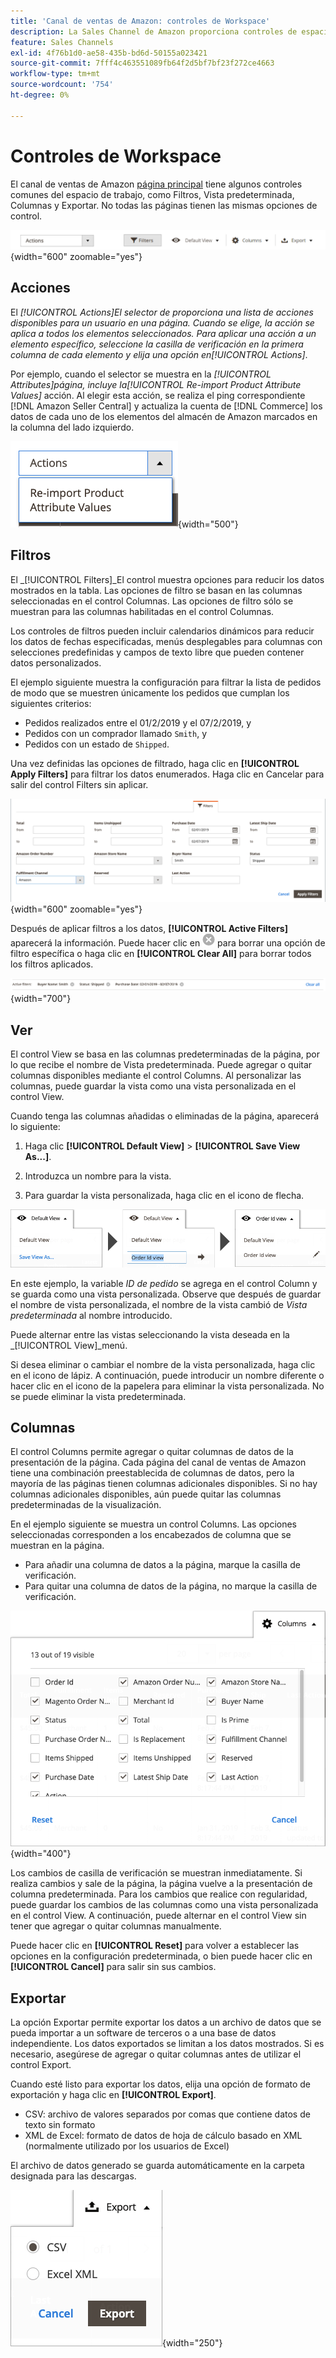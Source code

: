 ```yaml
---
title: 'Canal de ventas de Amazon: controles de Workspace'
description: La Sales Channel de Amazon proporciona controles de espacio de trabajo que ayudan a localizar listados, ver información y aplicar acciones de forma sencilla.
feature: Sales Channels
exl-id: 4f76b1d0-ae58-435b-bd6d-50155a023421
source-git-commit: 7fff4c463551089fb64f2d5bf7bf23f272ce4663
workflow-type: tm+mt
source-wordcount: '754'
ht-degree: 0%

---
```


# Controles de Workspace

El canal de ventas de Amazon [página principal](./amazon-sales-channel-home.md) tiene algunos controles comunes del espacio de trabajo, como Filtros, Vista predeterminada, Columnas y Exportar. No todas las páginas tienen las mismas opciones de control.

![ejemplos de control de espacio de trabajo de Sales Channel Amazon](assets/amazon-workspace-controls.png){width="600" zoomable="yes"}

## Acciones

El _[!UICONTROL Actions]_El selector de proporciona una lista de acciones disponibles para un usuario en una página. Cuando se elige, la acción se aplica a todos los elementos seleccionados. Para aplicar una acción a un elemento específico, seleccione la casilla de verificación en la primera columna de cada elemento y elija una opción en_[!UICONTROL Actions]_.

Por ejemplo, cuando el selector se muestra en la _[!UICONTROL Attributes]_página, incluye la_[!UICONTROL Re-import Product Attribute Values]_ acción. Al elegir esta acción, se realiza el ping correspondiente [!DNL Amazon Seller Central] y actualiza la cuenta de [!DNL Commerce] los datos de cada uno de los elementos del almacén de Amazon marcados en la columna del lado izquierdo.

![Ejemplo del menú Acciones](assets/amazon-sales-channel-home-actions-option.png){width="500"}

## Filtros

El _[!UICONTROL Filters]_El control muestra opciones para reducir los datos mostrados en la tabla. Las opciones de filtro se basan en las columnas seleccionadas en el control Columnas. Las opciones de filtro sólo se muestran para las columnas habilitadas en el control Columnas.

Los controles de filtros pueden incluir calendarios dinámicos para reducir los datos de fechas especificadas, menús desplegables para columnas con selecciones predefinidas y campos de texto libre que pueden contener datos personalizados.

El ejemplo siguiente muestra la configuración para filtrar la lista de pedidos de modo que se muestren únicamente los pedidos que cumplan los siguientes criterios:

- Pedidos realizados entre el 01/2/2019 y el 07/2/2019, y
- Pedidos con un comprador llamado `Smith`, y
- Pedidos con un estado de `Shipped`.

Una vez definidas las opciones de filtrado, haga clic en **[!UICONTROL Apply Filters]** para filtrar los datos enumerados. Haga clic en Cancelar para salir del control Filters sin aplicar.

![Ejemplo de control de filtros](assets/workspace-controls-filters.png){width="600" zoomable="yes"}

Después de aplicar filtros a los datos, **[!UICONTROL Active Filters]** aparecerá la información. Puede hacer clic en ![Icono Borrar filtros](assets/x-icon-clear-filters.png) para borrar una opción de filtro específica o haga clic en **[!UICONTROL Clear All]** para borrar todos los filtros aplicados.

![Ejemplo de filtros activos](assets/applied-filters-line.png){width="700"}

## Ver

El control View se basa en las columnas predeterminadas de la página, por lo que recibe el nombre de Vista predeterminada. Puede agregar o quitar columnas disponibles mediante el control Columns. Al personalizar las columnas, puede guardar la vista como una vista personalizada en el control View.

Cuando tenga las columnas añadidas o eliminadas de la página, aparecerá lo siguiente:

1. Haga clic **[!UICONTROL Default View]** > **[!UICONTROL Save View As...]**.

1. Introduzca un nombre para la vista.

1. Para guardar la vista personalizada, haga clic en el icono de flecha.

![Ver ejemplo de control](assets/workspace-controls-view.png)

En este ejemplo, la variable _ID de pedido_ se agrega en el control Column y se guarda como una vista personalizada. Observe que después de guardar el nombre de vista personalizada, el nombre de la vista cambió de _Vista predeterminada_ al nombre introducido.

Puede alternar entre las vistas seleccionando la vista deseada en la _[!UICONTROL View]_menú.

Si desea eliminar o cambiar el nombre de la vista personalizada, haga clic en el icono de lápiz. A continuación, puede introducir un nombre diferente o hacer clic en el icono de la papelera para eliminar la vista personalizada. No se puede eliminar la vista predeterminada.

## Columnas

El control Columns permite agregar o quitar columnas de datos de la presentación de la página. Cada página del canal de ventas de Amazon tiene una combinación preestablecida de columnas de datos, pero la mayoría de las páginas tienen columnas adicionales disponibles. Si no hay columnas adicionales disponibles, aún puede quitar las columnas predeterminadas de la visualización.

En el ejemplo siguiente se muestra un control Columns. Las opciones seleccionadas corresponden a los encabezados de columna que se muestran en la página.

- Para añadir una columna de datos a la página, marque la casilla de verificación.
- Para quitar una columna de datos de la página, no marque la casilla de verificación.

![Ejemplo de control de columnas](assets/workspace-controls-columns.png){width="400"}

Los cambios de casilla de verificación se muestran inmediatamente. Si realiza cambios y sale de la página, la página vuelve a la presentación de columna predeterminada. Para los cambios que realice con regularidad, puede guardar los cambios de las columnas como una vista personalizada en el control View. A continuación, puede alternar en el control View sin tener que agregar o quitar columnas manualmente.

Puede hacer clic en **[!UICONTROL Reset]** para volver a establecer las opciones en la configuración predeterminada, o bien puede hacer clic en **[!UICONTROL Cancel]** para salir sin sus cambios.

## Exportar

La opción Exportar permite exportar los datos a un archivo de datos que se pueda importar a un software de terceros o a una base de datos independiente. Los datos exportados se limitan a los datos mostrados. Si es necesario, asegúrese de agregar o quitar columnas antes de utilizar el control Export.

Cuando esté listo para exportar los datos, elija una opción de formato de exportación y haga clic en **[!UICONTROL Export]**.

- CSV: archivo de valores separados por comas que contiene datos de texto sin formato
- XML de Excel: formato de datos de hoja de cálculo basado en XML (normalmente utilizado por los usuarios de Excel)

El archivo de datos generado se guarda automáticamente en la carpeta designada para las descargas.

![Control de exportación](assets/workspace-controls-export.png){width="250"}
